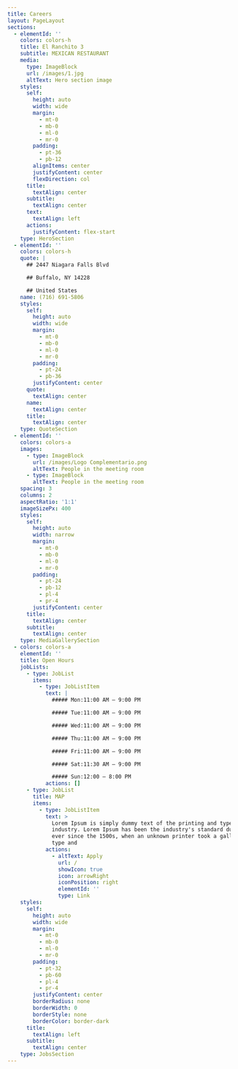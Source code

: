 ```yaml
---
title: Careers
layout: PageLayout
sections:
  - elementId: ''
    colors: colors-h
    title: El Ranchito 3
    subtitle: MEXICAN RESTAURANT
    media:
      type: ImageBlock
      url: /images/1.jpg
      altText: Hero section image
    styles:
      self:
        height: auto
        width: wide
        margin:
          - mt-0
          - mb-0
          - ml-0
          - mr-0
        padding:
          - pt-36
          - pb-12
        alignItems: center
        justifyContent: center
        flexDirection: col
      title:
        textAlign: center
      subtitle:
        textAlign: center
      text:
        textAlign: left
      actions:
        justifyContent: flex-start
    type: HeroSection
  - elementId: ''
    colors: colors-h
    quote: |
      ## 2447 Niagara Falls Blvd

      ## Buffalo, NY 14228

      ## United States
    name: (716) 691-5806
    styles:
      self:
        height: auto
        width: wide
        margin:
          - mt-0
          - mb-0
          - ml-0
          - mr-0
        padding:
          - pt-24
          - pb-36
        justifyContent: center
      quote:
        textAlign: center
      name:
        textAlign: center
      title:
        textAlign: center
    type: QuoteSection
  - elementId: ''
    colors: colors-a
    images:
      - type: ImageBlock
        url: /images/Logo Complementario.png
        altText: People in the meeting room
      - type: ImageBlock
        altText: People in the meeting room
    spacing: 3
    columns: 2
    aspectRatio: '1:1'
    imageSizePx: 400
    styles:
      self:
        height: auto
        width: narrow
        margin:
          - mt-0
          - mb-0
          - ml-0
          - mr-0
        padding:
          - pt-24
          - pb-12
          - pl-4
          - pr-4
        justifyContent: center
      title:
        textAlign: center
      subtitle:
        textAlign: center
    type: MediaGallerySection
  - colors: colors-a
    elementId: ''
    title: Open Hours
    jobLists:
      - type: JobList
        items:
          - type: JobListItem
            text: |
              ##### Mon:11:00 AM – 9:00 PM

              ##### Tue:11:00 AM – 9:00 PM

              ##### Wed:11:00 AM – 9:00 PM

              ##### Thu:11:00 AM – 9:00 PM

              ##### Fri:11:00 AM – 9:00 PM

              ##### Sat:11:30 AM – 9:00 PM

              ##### Sun:12:00 – 8:00 PM
            actions: []
      - type: JobList
        title: MAP
        items:
          - type: JobListItem
            text: >
              Lorem Ipsum is simply dummy text of the printing and typesetting
              industry. Lorem Ipsum has been the industry's standard dummy text
              ever since the 1500s, when an unknown printer took a galley of
              type and
            actions:
              - altText: Apply
                url: /
                showIcon: true
                icon: arrowRight
                iconPosition: right
                elementId: ''
                type: Link
    styles:
      self:
        height: auto
        width: wide
        margin:
          - mt-0
          - mb-0
          - ml-0
          - mr-0
        padding:
          - pt-32
          - pb-60
          - pl-4
          - pr-4
        justifyContent: center
        borderRadius: none
        borderWidth: 0
        borderStyle: none
        borderColor: border-dark
      title:
        textAlign: left
      subtitle:
        textAlign: center
    type: JobsSection
---
```

